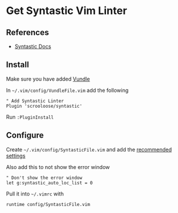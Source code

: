 Get Syntastic Vim Linter
=========================

References
----------
* [Syntastic Docs](https://github.com/scrooloose/syntastic)

Install
-------
Make sure you have added [Vundle](https://github.com/brandyn1bennett/documentation/blob/master/vim/vundle.md)

In `~/.vim/config/VundleFile.vim` add the following
```VimL
" Add Syntastic Linter  
Plugin 'scrooloose/syntastic'
```

Run `:PluginInstall`

Configure
------------
Create `~/.vim/config/SyntasticFile.vim` and add the [recommended settings](https://github.com/scrooloose/syntastic#settings)

Also add this to not show the error window
```VimL
" Don't show the error window
let g:syntastic_auto_loc_list = 0
```

Pull it into `~/.vimrc` with
```VimL
runtime config/SyntasticFile.vim  
```
